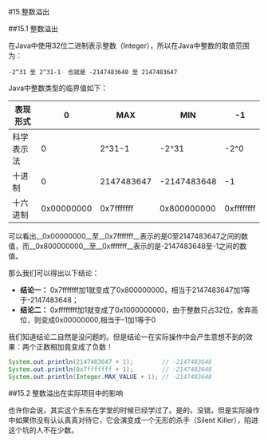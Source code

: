 #15.整数溢出

##15.1 整数溢出

在Java中使用32位二进制表示整数（Integer），所以在Java中整数的取值范围为：
   
```
-2^31 至 2^31-1  也就是 -2147483648 至 2147483647
```

Java中整数类型的临界值如下：

表现形式     | 0           | MAX        |  MIN        | -1   
-------------|-------------|------------|-------------|-----------
科学表示法   | 0           | 2^31-1     | -2^31       | -2^0
十进制       | 0           | 2147483647 | -2147483648 | -1 
十六进制     | 0x00000000  | 0x7fffffff | 0x800000000 | 0xffffffff

可以看出__0x00000000__至__0x7fffffff__表示的是0至2147483647之间的数值，而__0x800000000__至__0xfffffff__表示的是-2147483648至-1之间的数值。

那么我们可以得出以下结论：
   
   * __结论一：__ 0x7fffffff加1就变成了0x800000000，相当于2147483647加1等于-2147483648；
   * __结论二：__ 0xffffffff加1就变成了0x1000000000，由于整数只占32位，舍弃高位，则变成0x00000000,相当于-1加1等于0

我们知道结论二自然是没问题的。但是结论一在实际操作中会产生意想不到的效果：两个正数相加竟变成了负数！

```java
System.out.println(2147483647 + 1);        // -2147483648
System.out.println(0x7fffffff + 1);        // -2147483648
System.out.println(Integer.MAX_VALUE + 1); // -2147483648
```

##15.2 整数溢出在实际项目中的影响

也许你会说，其实这个东东在学堂的时候已经学过了。是的，没错，但是实际操作中如果你没有认认真真对待它，它会演变成一个无形的杀手（Silent Killer），陷进这个坑的人不在少数。
